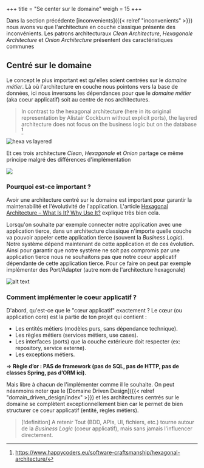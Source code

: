 +++
title = "Se center sur le domaine"
weigh = 15
+++

Dans la section précédente [inconvenients]({{< relref "inconvenients" >}}) nous avons vu que l'architecture en couche classique présente des inconvénients. Les patrons architecturaux *Clean Architecture*, *Hexagonale Architecture* et *Onion Architecture* présentent des caractéristiques communes

## Centré sur le domaine
Le concept le plus important est qu'elles soient centrées sur le *domaine métier*. Là où l'architecture en couche nous pointons vers la base de données, ici nous inversons les dépendances pour que le *domaine métier* (aka coeur applicatif) soit au centre de nos architectures.

> In contrast to the hexagonal architecture (here in its original representation by Alistair Cockburn without explicit ports), the layered architecture does not focus on the business logic but on the database [^1]

![hexa vs layered](layered_architecture/images/hexa_vs_layered.png)

Et ces trois architecture *Clean*, *Hexagonale* et *Onion* partage ce même principe malgré des différences d'implémentation

![](https://www.happycoders.eu/wp-content/uploads/2023/01/hexagonal-architecture-vs-clean-architecture-2.v4-800x310.png)

### Pourquoi est-ce important ?
Avoir une architecture centré sur le domaine est important pour garantir la maintenabilité et l'évolutivité de l'application. L'article [Hexagonal Architecture – What Is It? Why Use It?](https://www.happycoders.eu/software-craftsmanship/hexagonal-architecture/) explique très bien cela.

Lorsqu'on souhaite par exemple connecter notre application avec une application tierce, dans un architecture classique n'importe quelle couche va pouvoir appeler cette application tierce (souvent la *Business Logic*). Notre système dépend maintenant de cette application et de ces évolution. Ainsi pour garantir que notre système ne soit pas compromis par une application tierce nous ne souhaitons pas que notre coeur applicatif dépendante de cette application tierce. Pour ce faire on peut par exemple implémenter des Port/Adapter (autre nom de l'architecture hexagonale)

![alt text](layered_architecture/images/hexa_vs_layered_2.png)


### Comment implémenter le coeur applicatif ?
D'abord, qu'est-ce que le "cœur applicatif" exactement ? Le cœur (ou application core) est la partie de ton projet qui contient :
- Les entités métiers (modèles purs, sans dépendance technique).
- Les règles métiers (services métiers, use cases).
- Les interfaces (ports) que la couche extérieure doit respecter (ex: repository, service externe).
- Les exceptions métiers.

=> **Règle d’or : PAS de framework (pas de SQL, pas de HTTP, pas de classes Spring, pas d’ORM ici).**

Mais libre à chacun de l'implémenter comme il le souhaite. On peut néanmoins noter que le [Domaine Driven Design]({{< relref "domain_driven_design/index" >}}) et les architectures centrés sur le domaine se complètent exceptionnellement bien car le permet de bien structurer ce coeur applicatif (entité, règles métiers).

> [!definition] A retenir
> Tout (BDD, APIs, UI, fichiers, etc.) tourne autour de la *Business Logic* (coeur applicatif), mais sans jamais l'influencer directement.

[^1]: https://www.happycoders.eu/software-craftsmanship/hexagonal-architecture/